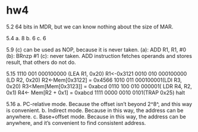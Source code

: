 # hw4

5.2
64 bits in MDR, but we can know nothing about the size of MAR.

5.4
a. 8
b. 6
c. 6

5.9
(c) can be used as NOP, because it is never taken.
(a): ADD R1, R1, #0
(b): BRnzp #1
(c): never taken.
ADD instruction fetches operands and stores result, that others do not do.

5.15
1110 001 000100000  (LEA R1, 0x20) R1<-0x3121
0010 010 000100000 (LD R2, 0x20) R2<-Mem[0x3122] = 0x4566
1010 011 000100001(LDI R3, 0x20) R3<Mem[Mem[0x3123]] = 0xabcd
0110 100 010 000001( LDR R4, R2, 0x1) R4<- Mem[R2 + 0x1] = 0xabcd
1111 0000 0010 0101(TRAP 0x25) halt

5.16
a. PC-relative mode. Because the offset isn’t beyond 2^8^, and this way is convenient.
b. Indirect mode. Because in this way, the address can be anywhere.
c. Base+offset mode. Because in this way, the address can be anywhere, and it’s convenient to find consistent address.